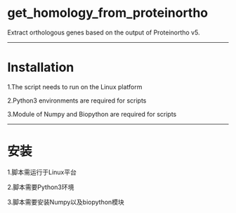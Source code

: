 # get_homology_from_proteinortho
Extract orthologous genes based on the output of Proteinortho v5.

--------
# Installation
1.The script needs to run on the Linux platform

2.Python3 environments are required for scripts

3.Module of Numpy and Biopython are required for scripts




-------


# 安装

1.脚本需运行于Linux平台

2.脚本需要Python3环境

3.脚本需要安装Numpy以及biopython模块
